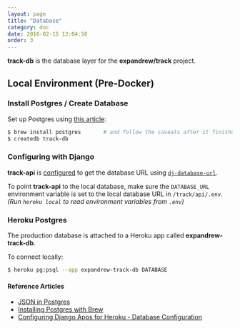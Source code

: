 ```yaml
---
layout: page
title: "Database"
category: doc
date: 2016-02-15 12:04:58
order: 3
---
```


**track-db** is the database layer for the **expandrew/track** project.

## Local Environment (Pre-Docker)

### Install Postgres / Create Database

Set up Postgres using [this article](https://www.codefellows.org/blog/three-battle-tested-ways-to-install-postgresql):

~~~bash
$ brew install postgres       # and follow the caveats after it finishes
$ createdb track-db
~~~

### Configuring with Django

**track-api** is [configured](https://devcenter.heroku.com/articles/django-app-configuration#database-configuration) to get the database URL using [`dj-database-url`](https://github.com/kennethreitz/dj-database-url).

To point **track-api** to the local database, make sure the `DATABASE_URL` environment variable is set to the local database URL in `/track/api/.env`. _(Run `heroku local` to read environment variables from `.env`)_

### Heroku Postgres

The production database is attached to a Heroku app called **expandrew-track-db**.

To connect locally: 

~~~bash
$ heroku pg:psql --app expandrew-track-db DATABASE
~~~

#### Reference Articles

- [JSON in Postgres](http://blog.codeship.com/unleash-the-power-of-storing-json-in-postgres/)
- [Installing Postgres with Brew](https://www.codefellows.org/blog/three-battle-tested-ways-to-install-postgresql)
- [Configuring Django Apps for Heroku - Database Configuration](https://devcenter.heroku.com/articles/django-app-configuration#database-configuration)

